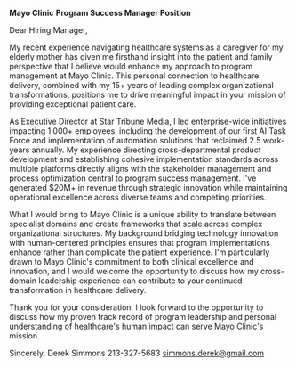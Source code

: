 **Mayo Clinic**
**Program Success Manager Position**

Dear Hiring Manager,

My recent experience navigating healthcare systems as a caregiver for my elderly mother has given me firsthand insight into the patient and family perspective that I believe would enhance my approach to program management at Mayo Clinic. This personal connection to healthcare delivery, combined with my 15+ years of leading complex organizational transformations, positions me to drive meaningful impact in your mission of providing exceptional patient care.

As Executive Director at Star Tribune Media, I led enterprise-wide initiatives impacting 1,000+ employees, including the development of our first AI Task Force and implementation of automation solutions that reclaimed 2.5 work-years annually. My experience directing cross-departmental product development and establishing cohesive implementation standards across multiple platforms directly aligns with the stakeholder management and process optimization central to program success management. I've generated $20M+ in revenue through strategic innovation while maintaining operational excellence across diverse teams and competing priorities.

What I would bring to Mayo Clinic is a unique ability to translate between specialist domains and create frameworks that scale across complex organizational structures. My background bridging technology innovation with human-centered principles ensures that program implementations enhance rather than complicate the patient experience. I'm particularly drawn to Mayo Clinic's commitment to both clinical excellence and innovation, and I would welcome the opportunity to discuss how my cross-domain leadership experience can contribute to your continued transformation in healthcare delivery.

Thank you for your consideration. I look forward to the opportunity to discuss how my proven track record of program leadership and personal understanding of healthcare's human impact can serve Mayo Clinic's mission.

Sincerely,
Derek Simmons
213-327-5683
simmons.derek@gmail.com